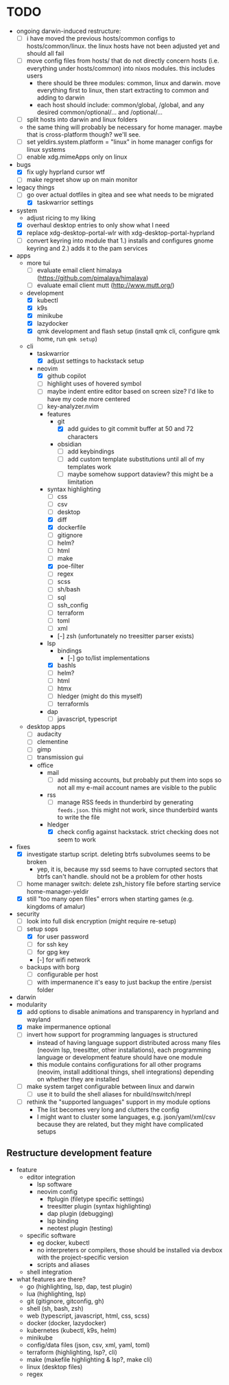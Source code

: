 # TODO

- ongoing darwin-induced restructure:
  - [ ] i have moved the previous hosts/common configs to hosts/common/linux. the linux hosts have not been adjusted yet and should all fail
  - [ ] move config files from hosts/ that do not directly concern hosts (i.e. everything under hosts/common) into nixos modules. this includes users
    - there should be three modules: common, linux and darwin. move everything first to linux, then start extracting to common and adding to darwin
    - each host should include: common/global, <platform>/global, and any desired common/optional/... and <platform>/optional/...
  - [ ] split hosts into darwin and linux folders
  - the same thing will probably be necessary for home manager. maybe that is cross-platform though? we'll see.
  - [ ] set yeldirs.system.platform = "linux" in home manager configs for linux systems
  - [ ] enable xdg.mimeApps only on linux

- bugs
  - [x] fix ugly hyprland cursor wtf
  - [ ] make regreet show up on main monitor

- legacy things
  - [ ] go over actual dotfiles in gitea and see what needs to be migrated
    - [x] taskwarrior settings
- system
  - adjust ricing to my liking
  - [x] overhaul desktop entries to only show what I need
  - [x] replace xdg-desktop-portal-wlr with xdg-desktop-portal-hyprland
  - [ ] convert keyring into module that 1.) installs and configures gnome keyring and 2.) adds it to the pam services
- apps
  - more tui
    - [ ] evaluate email client himalaya (https://github.com/pimalaya/himalaya)
    - [ ] evaluate email client mutt (http://www.mutt.org/)
  - development
    - [x] kubectl
    - [x] k9s
    - [x] minikube
    - [x] lazydocker
    - [x] qmk development and flash setup (install qmk cli, configure qmk home, run `qmk setup`)
  - cli
    - taskwarrior
      - [x] adjust settings to hackstack setup
    - neovim
      - [x] github copilot
      - [ ] highlight uses of hovered symbol
      - [ ] maybe indent entire editor based on screen size? I'd like to have my code more centered
      - [ ] key-analyzer.nvim
      - features
        - git
          - [x] add guides to git commit buffer at 50 and 72 characters
        - obsidian
          - [ ] add keybindings
          - [ ] add custom template substitutions until all of my templates work
          - [ ] maybe somehow support dataview? this might be a limitation
      - syntax highlighting
        - [ ] css
        - [ ] csv
        - [ ] desktop
        - [x] diff
        - [x] dockerfile
        - [ ] gitignore
        - [ ] helm?
        - [ ] html
        - [ ] make
        - [x] poe-filter
        - [ ] regex
        - [ ] scss
        - [ ] sh/bash
        - [ ] sql
        - [ ] ssh_config
        - [ ] terraform
        - [ ] toml
        - [ ] xml
        - [-] zsh (unfortunately no treesitter parser exists)
      - lsp
        - bindings
          - [-] go to/list implementations
        - [x] bashls
        - [ ] helm?
        - [ ] html
        - [ ] htmx
        - [ ] hledger (might do this myself)
        - [ ] terraformls
      - dap
          - [ ] javascript, typescript
  - desktop apps
    - [ ] audacity
    - [ ] clementine
    - [ ] gimp
    - [ ] transmission gui
    - office
      - mail
        - [ ] add missing accounts, but probably put them into sops so not all my e-mail account names are visible to the public
      - rss
        - [ ] manage RSS feeds in thunderbird by generating `feeds.json`. this might not work, since thunderbird wants to write the file
      - hledger
        - [x] check config against hackstack. strict checking does not seem to work
- fixes
  - [x] investigate startup script. deleting btrfs subvolumes seems to be broken
    - yep, it is, because my ssd seems to have corrupted sectors that btrfs can't handle. should not be a problem for other hosts
  - [ ] home manager switch: delete zsh_history file before starting service home-manager-yeldir
  - [x] still "too many open files" errors when starting games (e.g. kingdoms of amalur)
- security
  - [ ] look into full disk encryption (might require re-setup)
  - [ ] setup sops
    - [x] for user password
    - [ ] for ssh key
    - [ ] for gpg key
    - [-] for wifi network
  - backups with borg
    - [ ] configurable per host
    - [ ] with impermanence it's easy to just backup the entire /persist folder
- darwin
- modularity
  - [x] add options to disable animations and transparency in hyprland and wayland
  - [x] make impermanence optional
  - [ ] invert how support for programming languages is structured
    - instead of having language support distributed across many files (neovim lsp, treesitter, other installations), each programming language or development feature should have one module
    - this module contains configurations for all other programs (neovim, install additional things, shell integrations) depending on whether they are installed
  - [ ] make system target configurable between linux and darwin
    - [ ] use it to build the shell aliases for nbuild/nswitch/nrepl
  - [ ] rethink the "supported languages" support in my module options
    - The list becomes very long and clutters the config
    - I might want to cluster some languages, e.g. json/yaml/xml/csv because they are related, but they might have complicated setups

## Restructure development feature
- feature
  - editor integration
    - lsp software
    - neovim config
      - ftplugin (filetype specific settings)
      - treesitter plugin (syntax highlighting)
      - dap plugin (debugging)
      - lsp binding
      - neotest plugin (testing)
  - specific software
    - eg docker, kubectl
    - no interpreters or compilers, those should be installed via devbox with the project-specific version
    - scripts and aliases
  - shell integration
- what features are there?
  - go (highlighting, lsp, dap, test plugin)
  - lua (highlighting, lsp)
  - git (gitignore, gitconfig, gh)
  - shell (sh, bash, zsh)
  - web (typescript, javascript, html, css, scss)
  - docker (docker, lazydocker)
  - kubernetes (kubectl, k9s, helm)
  - minikube
  - config/data files (json, csv, xml, yaml, toml)
  - terraform (highlighting, lsp?, cli)
  - make (makefile highlighting & lsp?, make cli)
  - linux (desktop files)
  - regex
